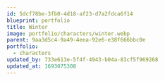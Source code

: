 ```yaml
---
id: 5dcf78be-3fb0-4d18-af23-d7a2fdca6f14
blueprint: portfolio
title: Winter
image: portfolio/characters/winter.webp
parent: 9aa3d5c4-9a49-4eea-92e6-e38f666bbc0e
portfolio:
  - characters
updated_by: 733e613e-5f4f-4943-b04a-83cf5f969268
updated_at: 1693075308
---
```

